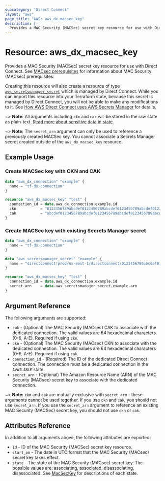 ```yaml
---
subcategory: "Direct Connect"
layout: "aws"
page_title: "AWS: aws_dx_macsec_key"
description: |-
  Provides a MAC Security (MACSec) secret key resource for use with Direct Connect.
---
```


# Resource: aws_dx_macsec_key

Provides a MAC Security (MACSec) secret key resource for use with Direct Connect. See [MACsec prerequisites](https://docs.aws.amazon.com/directconnect/latest/UserGuide/direct-connect-mac-sec-getting-started.html#mac-sec-prerequisites) for information about MAC Security (MACsec) prerequisites.

Creating this resource will also create a resource of type [`aws_secretsmanager_secret`](https://registry.terraform.io/providers/hashicorp/aws/latest/docs/resources/secretsmanager_secret) which is managed by Direct Connect. While you can import this resource into your Terraform state, because this secret is managed by Direct Connect, you will not be able to make any modifications to it. See [How AWS Direct Connect uses AWS Secrets Manager](https://docs.aws.amazon.com/secretsmanager/latest/userguide/integrating_how-services-use-secrets_directconnect.html) for details.

~> **Note:** All arguments including `ckn` and `cak` will be stored in the raw state as plain-text.
[Read more about sensitive data in state](https://www.terraform.io/docs/state/sensitive-data.html).

~> **Note:** The `secret_arn` argument can only be used to reference a previously created MACSec key. You cannot associate a Secrets Manager secret created outside of the `aws_dx_macsec_key` resource.

## Example Usage

### Create MACSec key with CKN and CAK

```terraform
data "aws_dx_connection" "example" {
  name = "tf-dx-connection"
}

resource "aws_dx_macsec_key" "test" {
  connection_id = data.aws_dx_connection.example.id
  ckn           = "0123456789abcdef0123456789abcdef0123456789abcdef0123456789abcdef"
  cak           = "abcdef0123456789abcdef0123456789abcdef0123456789abcdef0123456789"
}
```

### Create MACSec key with existing Secrets Manager secret

```terraform
data "aws_dx_connection" "example" {
  name = "tf-dx-connection"
}

data "aws_secretsmanager_secret" "example" {
  name = "directconnect!prod/us-east-1/directconnect/0123456789abcdef0123456789abcdef0123456789abcdef0123456789abcdef"
}

resource "aws_dx_macsec_key" "test" {
  connection_id = data.aws_dx_connection.example.id
  secret_arn    = data.aws_secretsmanager_secret.example.arn
}
```

## Argument Reference

The following arguments are supported:

* `cak` - (Optional) The MAC Security (MACsec) CAK to associate with the dedicated connection. The valid values are 64 hexadecimal characters (0-9, A-E). Required if using `ckn`.
* `ckn` - (Optional) The MAC Security (MACsec) CKN to associate with the dedicated connection. The valid values are 64 hexadecimal characters (0-9, A-E). Required if using `cak`.
* `connection_id` - (Required) The ID of the dedicated Direct Connect connection. The connection must be a dedicated connection in the `AVAILABLE` state.
* `secret_arn` - (Optional) The Amazon Resource Name (ARN) of the MAC Security (MACsec) secret key to associate with the dedicated connection.

~> **Note:** `ckn` and `cak` are mutually exclusive with `secret_arn` - these arguments cannot be used together. If you use `ckn` and `cak`, you should not use `secret_arn`. If you use the `secret_arn` argument to reference an existing MAC Security (MACSec) secret key, you should not use `ckn` or `cak`.

## Attributes Reference

In addition to all arguments above, the following attributes are exported:

* `id` - ID of the MAC Security (MACSec) secret key resource.
* `start_on` - The date in UTC format that the MAC Security (MACsec) secret key takes effect.
* `state` -  The state of the MAC Security (MACsec) secret key. The possible values are: associating, associated, disassociating, disassociated. See [MacSecKey](https://docs.aws.amazon.com/directconnect/latest/APIReference/API_MacSecKey.html#DX-Type-MacSecKey-state) for descriptions of each state.
